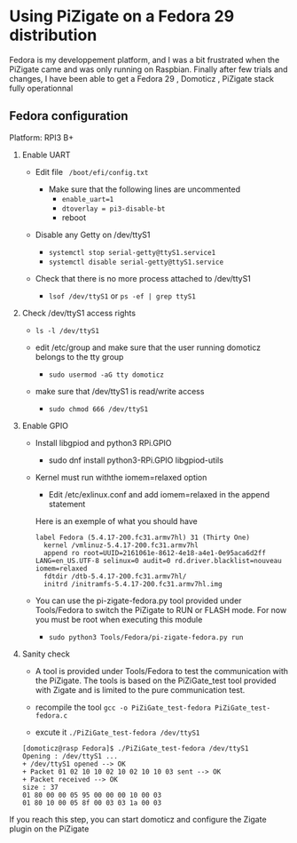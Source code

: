 # Using PiZigate on a Fedora 29 distribution


Fedora is my developpement platform, and I was a bit frustrated when the PiZigate came and was only running on Raspbian.
Finally after few trials and changes, I have been able to get a Fedora 29 , Domoticz , PiZigate stack fully operationnal

## Fedora configuration

Platform: RPI3 B+

1. Enable UART 

   * Edit file ` /boot/efi/config.txt`
     * Make sure that the following lines are uncommented
       * `enable_uart=1`
       * `dtoverlay = pi3-disable-bt`
       * reboot
       
   * Disable any Getty on /dev/ttyS1
     * `systemctl stop serial-getty@ttyS1.service1`
     * `systemctl disable serial-getty@ttyS1.service`
  
   * Check that there is no more process attached to /dev/ttyS1
     * `lsof /dev/ttyS1` or `ps -ef | grep ttyS1`

1. Check /dev/ttyS1 access rights

   * `ls -l /dev/ttyS1`
   
   * edit /etc/group and make sure that the user running domoticz belongs to the tty group
     * `sudo usermod -aG tty domoticz`
     
   * make sure that /dev/ttyS1 is read/write access 
     * `sudo chmod 666 /dev/ttyS1`
     
1. Enable GPIO 

   * Install libgpiod and python3 RPi.GPIO
     * sudo dnf install python3-RPi.GPIO libgpiod-utils
     
   * Kernel must run withthe iomem=relaxed option
     * Edit /etc/exlinux.conf and add iomem=relaxed in the append statement
     
     Here is an exemple of what you should have
     ```
     label Fedora (5.4.17-200.fc31.armv7hl) 31 (Thirty One)
	   kernel /vmlinuz-5.4.17-200.fc31.armv7hl
	   append ro root=UUID=2161061e-8612-4e18-a4e1-0e95aca6d2ff LANG=en_US.UTF-8 selinux=0 audit=0 rd.driver.blacklist=nouveau iomem=relaxed
	   fdtdir /dtb-5.4.17-200.fc31.armv7hl/
	   initrd /initramfs-5.4.17-200.fc31.armv7hl.img
     ```
     
     
   * You can use the pi-zigate-fedora.py tool provided under Tools/Fedora to switch the PiZigate 
   to RUN or FLASH mode. For now you must be root when executing this module
   
     * `sudo python3 Tools/Fedora/pi-zigate-fedora.py run`
     
1. Sanity check

   * A tool is provided under Tools/Fedora to test the communication with the PiZigate. The tools is based on the PiZiGate_test tool provided with Zigate and is limited to the pure communication test.
   
   * recompile the tool `gcc -o PiZiGate_test-fedora PiZiGate_test-fedora.c`
   * excute it `./PiZiGate_test-fedora /dev/ttyS1` 
   
   ```
   [domoticz@rasp Fedora]$ ./PiZiGate_test-fedora /dev/ttyS1
   Opening : /dev/ttyS1 ...
   + /dev/ttyS1 opened --> OK
   + Packet 01 02 10 10 02 10 02 10 10 03 sent --> OK
   + Packet received --> OK
   size : 37
   01 80 00 00 05 95 00 00 00 10 00 03
   01 80 10 00 05 8f 00 03 03 1a 00 03
   ```

   
 If you reach this step, you can start domoticz and configure the Zigate plugin on the PiZigate
     
   


